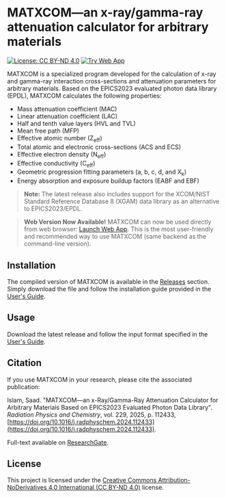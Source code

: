 # MATXCOM—an x-ray/gamma-ray attenuation calculator for arbitrary materials

[![License: CC BY-ND 4.0](https://img.shields.io/badge/License-CC%20BY--ND%204.0-lightgrey.svg)](https://creativecommons.org/licenses/by-nd/4.0/)
[![Try Web App](https://img.shields.io/badge/Try%20Online-MATXCOM-brightgreen.svg)](https://matxcom.net/)

MATXCOM is a specialized program developed for the calculation of x-ray and gamma-ray interaction cross-sections and attenuation parameters for arbitrary materials. Based on the EPICS2023 evaluated photon data library (EPDL), MATXCOM calculates the following properties:
- Mass attenuation coefficient (MAC)
- Linear attenuation coefficient (LAC)
- Half and tenth value layers (HVL and TVL)
- Mean free path (MFP)
- Effective atomic number (Z<sub>eff</sub>)
- Total atomic and electronic cross-sections (ACS and ECS)
- Effective electron density (N<sub>eff</sub>)
- Effective conductivity (C<sub>eff</sub>)
- Geometric progression fitting parameters (a, b, c, d, and X<sub>k</sub>)
- Energy absorption and exposure buildup factors (EABF and EBF)

> **Note:** The latest release also includes support for the XCOM/NIST Standard Reference Database 8 (XGAM) data library as an alternative to EPICS2023/EPDL.

> **Web Version Now Available!** MATXCOM can now be used directly from web browser: [Launch Web App](https://matxcom.net/). This is the most user-friendly and recommended way to use MATXCOM (same backend as the command-line version).

## Installation
The compiled version of MATXCOM is available in the [Releases](https://github.com/saad589/matxcom/releases) section. Simply download the file and follow the installation guide provided in the [User's Guide](https://saad589.github.io/matxcom/).

## Usage
Download the latest release and follow the input format specified in the [User's Guide](https://saad589.github.io/matxcom/).

## Citation
If you use MATXCOM in your research, please cite the associated publication:

Islam, Saad. "MATXCOM—an x-Ray/Gamma-Ray Attenuation Calculator for Arbitrary Materials Based on EPICS2023 Evaluated Photon Data Library". *Radiation Physics and Chemistry*, vol. 229, 2025, p. 112433, [https://doi.org/10.1016/j.radphyschem.2024.112433](https://doi.org/10.1016/j.radphyschem.2024.112433).

Full-text available on [ResearchGate](https://www.researchgate.net/publication/386224289_MATXCOM-an_x-raygamma-ray_attenuation_calculator_for_arbitrary_materials_based_on_EPICS2023_evaluated_photon_data_library). 

## License
This project is licensed under the [Creative Commons Attribution-NoDerivatives 4.0 International (CC BY-ND 4.0)](https://creativecommons.org/licenses/by-nd/4.0/) license.
